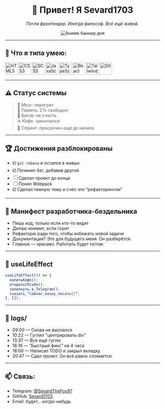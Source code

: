 <h1 align="center">👋 Привет! Я Sevard1703</h1>
<p align="center">
  <em>Почти фронтендер. Иногда философ. Всё ещё живой.</em>
</p>

<p align="center">
  <img src="./assets/banner.webp" alt="Аниме баннер дня" />
</p>

---

## 🔧 Что я типа умею:

<p align="left">
  <img src="https://cdn.jsdelivr.net/gh/devicons/devicon/icons/html5/html5-original.svg" width="40" title="HTML5"/>
  <img src="https://cdn.jsdelivr.net/gh/devicons/devicon/icons/css3/css3-original.svg" width="40" title="CSS3"/>
  <img src="https://cdn.jsdelivr.net/gh/devicons/devicon/icons/sass/sass-original.svg" width="40" title="SCSS"/>
  <img src="https://cdn.jsdelivr.net/gh/devicons/devicon/icons/javascript/javascript-original.svg" width="40" title="JavaScript"/>
  <img src="https://cdn.jsdelivr.net/gh/devicons/devicon/icons/typescript/typescript-original.svg" width="40" title="TypeScript"/>
  <img src="https://cdn.jsdelivr.net/gh/devicons/devicon/icons/react/react-original.svg" width="40" title="React"/>
  <img src="https://cdn.jsdelivr.net/gh/devicons/devicon/icons/tailwindcss/tailwindcss-plain.svg" width="40" title="TailwindCSS"/>
  <img src="https://cdn.jsdelivr.net/gh/devicons/devicon/icons/git/git-original.svg" width="40" title="Git"/>
</p>

---

## ⚠️ Статус системы

> 🧠 Мозг: перегрет  
> 💾 Память: 2% свободно  
> 🐞 Багов: не счесть  
> ☕ Кофе: закончился  
> 📅 Спринт: просрочен ещё до начала  

---

## 🏆 Достижения разблокированы

- ☑️ `git rebase` и остался в живых  
- ☑️ Починил баг, добавив другой  
- ☐ Сделал проект до конца  
- ☐ Понял Webpack  
- ☑️ Сделал темную тему и счёл это “рефакторингом”  

---

## 📜 Манифест разработчика-бездельника

- Пишу код, только если кто-то видит  
- Делаю коммит, если горит  
- Рефакторю ради того, чтобы избежать новой задачи  
- Документация? Это для будущего меня. Он разберётся.  
- Главное — красиво. Работать будет потом.

---

## 🔁 useLifeEffect

```ts
useLifeEffect(() => {
  налитьКофе();
  открытьVSCode();
  залипнуть_в_Telegram();
  сказать_“сейчас_начну_писать()”;
}, []);
```

---

## 📄 logs/

- 09:00 — Снова не выспался  
- 10:22 — Гуглил "центрировать div"  
- 13:37 — Всё ещё гуглю  
- 16:16 — “Быстрый фикс” на 4 часа  
- 18:00 — Написал TODO и закрыл вкладку  
- 20:47 — Сдал проект. Он всё равно сломается.

---

## 📫 Связь:

- Telegram: [@SevardTheFox97](https://t.me/SevardTheFox97)  
- GitHub: [Sevard1703](https://github.com/Sevard1703)  
- Email: *будет... когда-нибудь*
